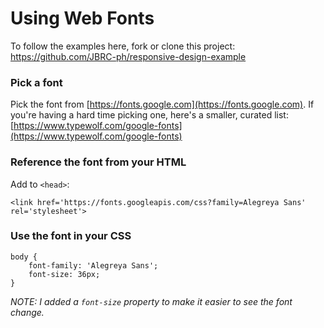 # Using Web Fonts

To follow the examples here, fork or clone this project: https://github.com/JBRC-ph/responsive-design-example

### Pick a font

Pick the font from [https://fonts.google.com](https://fonts.google.com). If you're having a hard time picking one, here's a smaller, curated list: [https://www.typewolf.com/google-fonts](https://www.typewolf.com/google-fonts)

### Reference the font from your HTML

Add to `<head>`:

```
<link href='https://fonts.googleapis.com/css?family=Alegreya Sans' rel='stylesheet'>
```

### Use the font in your CSS

```
body {
    font-family: 'Alegreya Sans';
    font-size: 36px;
}
```

_NOTE: I added a `font-size` property to make it easier to see the font change._

